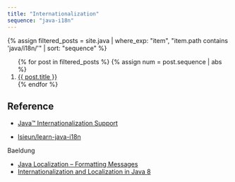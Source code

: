 ```yaml
---
title: "Internationalization"
sequence: "java-i18n"
---
```




{%
assign filtered_posts = site.java |
where_exp: "item", "item.path contains 'java/i18n/'" |
sort: "sequence"
%}
<ol>
    {% for post in filtered_posts %}
    {% assign num = post.sequence | abs %}
    <li>
        <a href="{{ post.url }}">{{ post.title }}</a>
    </li>
    {% endfor %}
</ol>

## Reference

- [Java™ Internationalization Support](https://docs.oracle.com/javase/8/docs/technotes/guides/intl/index.html)

- [lsieun/learn-java-i18n](https://github.com/lsieun/learn-java-i18n)

Baeldung

- [Java Localization – Formatting Messages](https://www.baeldung.com/java-localization-messages-formatting)
- [Internationalization and Localization in Java 8](https://www.baeldung.com/java-8-localization)

